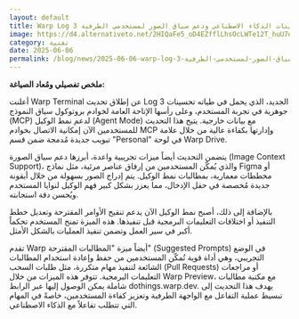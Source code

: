 ```yaml
---
layout: default
title: Warp Log 3 تحسينات الذكاء الاصطناعي ودعم سياق الصور لمستخدمي الطرفية
image: https://d4.alternativeto.net/2HIQaFe5_oD4EZfflLhsOcLWTe12T_huU7eHyT38xJU/rs:fill:1520:760:0/g:ce:0:0/YWJzOi8vZGlzdC9jb250ZW50LzE3NDkxNjE5MTg2OTQucG5n.png
category: تقنية
date: 2025-06-06
permalink: /blog/news/2025-06-06-warp-log-3-تحسينات-الذكاء-الاصطناعي-ودعم-سياق-الصور-لمستخدمي-الطرفية/
---
```


**ملخص تفصيلي ومُعاد الصياغة:**

أعلنت Warp Terminal عن إطلاق تحديث Log 3 الجديد، الذي يحمل في طياته تحسينات جوهرية في تجربة المستخدم، وعلى رأسها الإتاحة العامة لخوادم بروتوكول سياق النموذج (MCP) لدعم نمط الوكيل (Agent Mode) مع بيانات خارجية. يتيح هذا التحديث للمستخدمين الآن إمكانية الاتصال بخوادم MCP وإدارتها بكفاءة عالية من خلال علامة تبويب جديدة مُدمجة ضمن قسم "Personal" في لوحة Warp Drive.

يتضمن التحديث أيضاً ميزات تجريبية واعدة، أبرزها دعم سياق الصورة (Image Context Support)، والذي يُمكّن المستخدمين من إرفاق عناصر مرئية، مثل نماذج Figma أو مخططات معمارية، بمطالبات نمط الوكيل. يتم إدراج الصور بسهولة من خلال أيقونة جديدة مُخصصة في حقل الإدخال، مما يعزز بشكل كبير فهم الوكيل لنوايا المستخدم ويُحسن دقة استجابته.

بالإضافة إلى ذلك، أصبح نمط الوكيل الآن يدعم تنقيح الأوامر المقترحة وتعديل خطط التنفيذ أو اختلافات التعليمات البرمجية قبل تنفيذها. هذه الميزة تمنح المستخدم تحكماً أكبر في سير العمل وتضمن تنفيذ العمليات بالشكل الأمثل.

تقدم Warp أيضاً ميزة "المطالبات المقترحة" (Suggested Prompts) في الوضع التجريبي، وهي أداة قوية تُمكّن المستخدمين من حفظ وإعادة استخدام المطالبات الشائعة لتنفيذ مهام متكررة، مثل طلبات السحب (Pull Requests) أو مراجعات التعليمات البرمجية. تتوفر هذه الميزات من خلال Warp Preview، مع مكتبة مطالبات شاملة يمكن الوصول إليها عبر الرابط dothings.warp.dev. يهدف هذا التحديث إلى تبسيط عملية التفاعل مع الواجهة الطرفية وتعزيز كفاءة المستخدمين، خاصةً في المهام التي تتطلب تفاعلاً مع الذكاء الاصطناعي.
